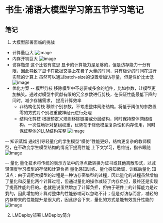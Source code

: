 # 书生·浦语大模型学习第五节学习笔记
## 笔记
1. 大模型部署面临的挑战
- 计算量巨大
![image](https://github.com/PURE281/my_dream/assets/93171238/73f83374-5bae-496b-85b4-6a5e22dfb42a)
- 内存开销巨大
![image](https://github.com/PURE281/my_dream/assets/93171238/ebdc9db9-c7da-41ba-a4ba-9a91a0c421d4)
- 访存瓶颈
这个比较有意思
显卡的计算能力是足够的，但是访存能力十分有限，因此导致了显卡在数据交换上花费了大量的时间，只有极少的时间在进行实际的计算上
虽然可以通过batch-size的设置增加访存量，但是性价比太低
![image](https://github.com/PURE281/my_dream/assets/93171238/afc14864-be28-4db7-9aed-ac180aa1e95d)
- 优化方案
-- 模型剪枝
  移除模型中不必要或多余的组件，比如参数，让模型更加搞笑。通过对模型中贡献有限的冗余参数进行剪枝，在保证性能最低下降的同时，减少存储需求， 提高计算效率
  - 非结构化剪枝
    移除个别参数，不考虑整体网络结构。将低于阈值的参数置零的方式对个别权重或神经元进行处理
  - 结构化剪枝
    根据预定义规则移除链接或分层结构，同时保持整体网络结构。一次性地针对整组权重，优势在于降低模型复杂性和内存使用，同时保证整体的LLM结构完整
  ![image](https://github.com/PURE281/my_dream/assets/93171238/7ebfc819-c9aa-488e-8f20-c3489ada3eeb)

-- 知识蒸馏
  通过引导轻量化的学生模型“模仿”性能更好，结构更复杂的教师模型，在不改变学生模型结构的情况下提高性能
  上下文学习，思维链，指令跟随
  ![image](https://github.com/PURE281/my_dream/assets/93171238/baba9d15-21f4-41e8-be18-08d05fa00694)

-- 量化
  量化技术将传统的表示方法中的浮点数转换为证书或其他离散形式，以减轻深度学习模型的存储和计算负担
  量化感知训练、量化感知微调、训练后量化
  知识点：由于调用大模型的过程是一种访存密集型的过程，因此量化的过程虽然增加了量化和反量化两个计算过程，但通过量化的操作减轻了内存负担，最终还是实现了提高性能的目的。也就是说虽然增加了计算负担，但由于硬件上的计算能力是过剩的，因此增加的计算对整体的性能影响可以忽略不计；但是对访存而言，减轻的内存带来的性能提升是很大的，因此综合下来，量化的方式是能有效提升性能的
![image](https://github.com/PURE281/my_dream/assets/93171238/ba7a83a4-64ca-44aa-aa05-c7dc80b5ae7f)

2. LMDeploy部署
LMDeploy简介
